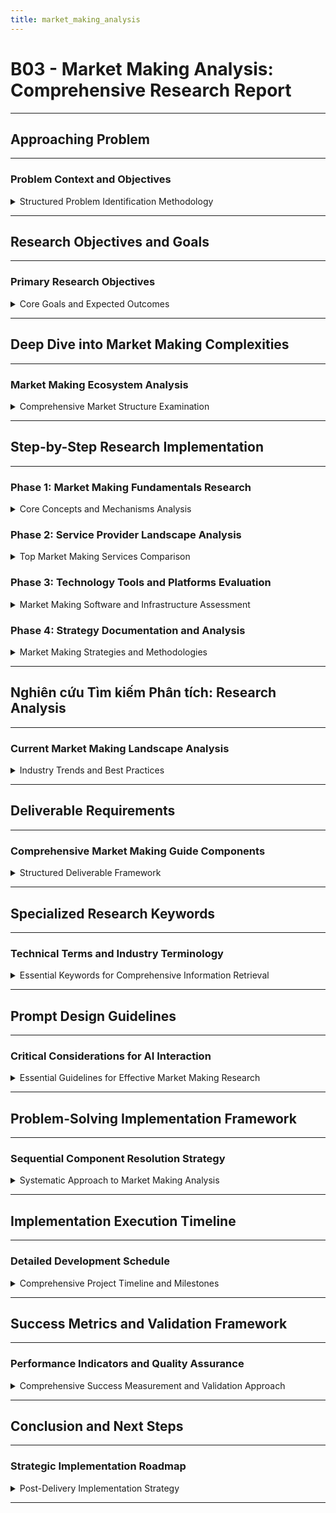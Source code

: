 ```yaml
---
title: market_making_analysis
---
```


# B03 - Market Making Analysis: Comprehensive Research Report

---

## Approaching Problem

---

### Problem Context and Objectives

<details>
<summary>Structured Problem Identification Methodology</summary>

---

- **Primary Goal**: Pause to understand the market making ecosystem comprehensively, identify core challenges and opportunities, influencing factors → Clearly understand the nature through general to specific approaches
- **Process Implementation**: Following systematic prompting sequence:
  - Step 1: Identify the general domain and grasp the market making context
  - Step 2: Present the direct problem and deep dive into market making complexities using systematic analysis

#### Step 1: Market Making Domain Identification

- **Domain**: Financial trading and market microstructure, focusing on cryptocurrency and traditional market making
- **AI Role Setup**: Position GenAI as a market microstructure expert with deep knowledge of:
  - Market making fundamentals and mechanisms
  - Liquidity provision strategies and risk management
  - Technology infrastructure and algorithmic trading
  - Regulatory environment and compliance requirements
- **Required Coverage Areas**:
  - Market making core concepts and economic principles
  - Types of market makers (designated, proprietary, automated)
  - Service provider landscape and competitive analysis
  - Technology platforms and trading infrastructure
  - Risk management and inventory optimization
  - Regulatory compliance and market surveillance
  - Performance measurement and profitability analysis
  - Current industry trends and future outlook

#### Step 2: Direct Problem Statement

- **Target**: Conduct comprehensive analysis of market making industry to create definitive guide covering functionalities, service providers, tools, strategies, and industry insights
- **Scope**: End-to-end market making ecosystem analysis for strategic decision-making

---

</details>

---

## Research Objectives and Goals

---

### Primary Research Objectives

<details>
<summary>Core Goals and Expected Outcomes</summary>

---

- **Problem Definition**: Comprehensive market making industry analysis covering all critical aspects from fundamentals to advanced strategies
- **Documentation Creation**: Generate authoritative market making guide for:
  - Trading firms evaluating market making opportunities
  - Exchanges selecting market making partners
  - Technology providers developing market making solutions
  - Regulatory bodies understanding market making impact
- **Strategic Requirements**: Provide actionable insights for business decision-making and competitive positioning

---

</details>

---

## Deep Dive into Market Making Complexities

---

### Market Making Ecosystem Analysis

<details>
<summary>Comprehensive Market Structure Examination</summary>

---

#### Core Market Making Challenges

- **Liquidity Provision Complexity**:
  - Continuous two-sided quote maintenance
  - Inventory risk management across multiple assets
  - Latency-sensitive competitive environment
  - Regulatory compliance across jurisdictions

- **Technology Infrastructure Demands**:
  - Ultra-low latency trading systems
  - Real-time risk management capabilities
  - Multi-exchange connectivity requirements
  - Scalable order management systems

- **Profitability Pressures**:
  - Narrowing bid-ask spreads
  - Increasing competition from algorithmic traders
  - Rising technology and compliance costs
  - Market volatility impact on inventory management

#### Market Making Evolution Drivers

- **Regulatory Changes**: MiFID II, Reg NMS impact on market structure
- **Technology Advancement**: AI/ML integration, cloud computing adoption
- **Market Fragmentation**: Multi-venue trading growth
- **Cryptocurrency Emergence**: New asset class market making opportunities

---

</details>

---

## Step-by-Step Research Implementation

---

### Phase 1: Market Making Fundamentals Research

<details>
<summary>Core Concepts and Mechanisms Analysis</summary>

---

#### Research Approach 1: Fundamental Analysis

**AI Role Definition**:
- **Expert Profile**: Senior Market Microstructure Researcher with 15+ years experience
- **Mission**: Analyze market making fundamentals from theoretical and practical perspectives

**Research Coverage**:
- **Economic Theory**: Market making role in price discovery and liquidity provision
- **Operational Mechanisms**: Quote generation, order matching, inventory management
- **Risk Management**: Adverse selection, inventory risk, operational risk
- **Regulatory Framework**: Market making obligations and privileges
- **Performance Metrics**: Spread capture, fill rates, inventory turnover

**Specialized Keywords**: Market microstructure, bid-ask spread, adverse selection, inventory risk, quote stuffing, latency arbitrage, tick size, order flow internalization

---

</details>

### Phase 2: Service Provider Landscape Analysis

<details>
<summary>Top Market Making Services Comparison</summary>

---

#### Research Approach 2: Competitive Intelligence

**AI Role Definition**:
- **Expert Profile**: Financial Services Industry Analyst specializing in trading technology
- **Mission**: Conduct comprehensive analysis of market making service providers

**Research Framework**:
- **Tier 1 Providers**: Citadel Securities, Virtu Financial, Jump Trading, Jane Street
- **Tier 2 Providers**: DRW Trading, Susquehanna, IMC Trading, Optiver
- **Specialized Providers**: Crypto-focused market makers (Alameda Research, Cumberland, B2C2)
- **Technology Providers**: Trading Technologies, FlexTrade, Refinitiv

**Analysis Dimensions**:
- **Service Offerings**: Asset coverage, geographic reach, technology capabilities
- **Business Models**: Revenue streams, fee structures, partnership models
- **Technology Stack**: Trading platforms, risk management systems, connectivity solutions
- **Market Share**: Trading volume, number of venues, client base
- **Competitive Positioning**: Strengths, weaknesses, market opportunities

---

</details>

### Phase 3: Technology Tools and Platforms Evaluation

<details>
<summary>Market Making Software and Infrastructure Assessment</summary>

---

#### Research Approach 3: Technology Analysis

**AI Role Definition**:
- **Expert Profile**: Financial Technology Architect with market making systems expertise
- **Mission**: Evaluate technology solutions for market making operations

**Technology Categories**:
- **Trading Platforms**: Order management systems, execution algorithms
- **Risk Management**: Real-time position monitoring, VaR calculations
- **Market Data**: Feed handlers, normalization engines, latency optimization
- **Connectivity**: FIX engines, co-location services, network optimization
- **Analytics**: Performance attribution, transaction cost analysis

**Evaluation Criteria**:
- **Performance**: Latency, throughput, reliability
- **Functionality**: Feature completeness, customization options
- **Integration**: API availability, system compatibility
- **Cost**: Licensing, maintenance, infrastructure requirements
- **Vendor Support**: Technical support, training, documentation

---

</details>

### Phase 4: Strategy Documentation and Analysis

<details>
<summary>Market Making Strategies and Methodologies</summary>

---

#### Research Approach 4: Strategy Analysis

**AI Role Definition**:
- **Expert Profile**: Quantitative Trading Strategist with market making expertise
- **Mission**: Document and analyze market making strategies across different market conditions

**Strategy Categories**:
- **Traditional Market Making**: Continuous two-sided quoting
- **Statistical Arbitrage**: Mean reversion, pairs trading
- **Latency Arbitrage**: Speed-based advantages
- **Inventory Management**: Optimal position sizing, hedging strategies
- **Multi-Asset Strategies**: Cross-asset arbitrage, basket trading

**Implementation Examples**:
- **Equity Market Making**: NYSE, NASDAQ designated market makers
- **FX Market Making**: Interbank liquidity provision
- **Crypto Market Making**: CEX and DEX liquidity provision
- **Fixed Income**: Government bond market making

**Strategy Evaluation**:
- **Risk-Return Profiles**: Sharpe ratios, maximum drawdown
- **Market Impact**: Liquidity provision effectiveness
- **Scalability**: Capital requirements, operational complexity
- **Regulatory Considerations**: Compliance requirements, reporting obligations

---</details>

---

## Nghiên cứu Tìm kiếm Phân tích: Research Analysis

---

### Current Market Making Landscape Analysis

<details>
<summary>Industry Trends and Best Practices</summary>

---

#### Industry Analysis Framework

**AI Role Definition**:
- **Expert Profile**: Capital Markets Industry Analyst with focus on market structure evolution
- **Mission**: Analyze current market making landscape and identify emerging trends

**Research Areas**:
- **Market Structure Evolution**: Fragmentation, regulation impact, technology adoption
- **Competitive Dynamics**: Consolidation trends, new entrants, business model innovation
- **Technology Trends**: AI/ML adoption, cloud computing, blockchain integration
- **Regulatory Environment**: Global regulatory convergence, compliance technology
- **Future Outlook**: Market making evolution, new opportunities, challenges

**Data Sources**:
- **Industry Reports**: Greenwich Associates, Tabb Group, Coalition Development
- **Regulatory Publications**: SEC, CFTC, ESMA reports
- **Academic Research**: Market microstructure journals, working papers
- **Company Filings**: 10-K reports, investor presentations
- **Trade Publications**: Risk.net, Waters Technology, Trading & Technology

---

</details>

---

## Deliverable Requirements

---

### Comprehensive Market Making Guide Components

<details>
<summary>Structured Deliverable Framework</summary>

---

#### Core Deliverables

**1. Market Making Fundamentals Guide**
- Economic theory and market role
- Operational mechanisms and workflows
- Risk management frameworks
- Performance measurement standards
- Regulatory compliance requirements

**2. Service Provider Analysis Report**
- Competitive landscape overview
- Detailed provider profiles
- Service comparison matrix
- Pricing and business model analysis
- Selection criteria and recommendations

**3. Technology Evaluation Framework**
- Platform comparison matrix
- Implementation guidelines
- Cost-benefit analysis
- Integration considerations
- Vendor selection criteria

**4. Strategy Implementation Guide**
- Strategy taxonomy and descriptions
- Implementation case studies
- Risk management approaches
- Performance optimization techniques
- Regulatory compliance considerations

**5. Industry Insights Report**
- Current market trends analysis
- Competitive dynamics assessment
- Technology adoption patterns
- Regulatory development impact
- Future outlook and opportunities

#### Implementation Roadmap

**Phase 1: Foundation Research (Weeks 1-4)**
- Fundamental concepts documentation
- Service provider landscape mapping
- Technology platform evaluation
- Strategy framework development

**Phase 2: Deep Analysis (Weeks 5-8)**
- Competitive intelligence gathering
- Technology solution assessment
- Strategy case study development
- Industry trend analysis

**Phase 3: Synthesis and Documentation (Weeks 9-12)**
- Comprehensive guide compilation
- Executive summary creation
- Presentation material development
- Final review and validation

---

</details>

---

## Specialized Research Keywords

---

### Technical Terms and Industry Terminology

<details>
<summary>Essential Keywords for Comprehensive Information Retrieval</summary>

---

**Market Making Core Concepts**:
- Market microstructure, liquidity provision, bid-ask spread, order book depth
- Adverse selection, inventory risk, quote stuffing, latency arbitrage
- Designated market maker, authorized participant, systematic internalizer

**Technology and Infrastructure**:
- Ultra-low latency, co-location, FIX protocol, order management system
- Risk management engine, market data feed, algorithmic trading
- High-frequency trading, direct market access, smart order routing

**Regulatory and Compliance**:
- Market making obligations, best execution, order handling rules
- MiFID II, Reg NMS, Volcker Rule, market abuse regulation
- Trade reporting, position limits, capital requirements

**Performance and Analytics**:
- Fill rate, spread capture, inventory turnover, Sharpe ratio
- Transaction cost analysis, market impact, implementation shortfall
- Risk-adjusted returns, value at risk, expected shortfall

**Industry Players and Markets**:
- Citadel Securities, Virtu Financial, Jump Trading, Jane Street
- NYSE, NASDAQ, CME, ICE, Euronext, Deutsche Börse
- Bitcoin, Ethereum, foreign exchange, fixed income, commodities

---

</details>

---

## Prompt Design Guidelines

---

### Critical Considerations for AI Interaction

<details>
<summary>Essential Guidelines for Effective Market Making Research</summary>

---

#### Source Prioritization

**Ensure GenAI prioritizes authoritative sources**:
- Academic research from top finance journals
- Industry reports from recognized research firms
- Regulatory publications and guidance documents
- Market maker and exchange official documentation
- Technology vendor white papers and case studies

**Focus on Current and Relevant Information**:
- Recent market structure developments
- Latest regulatory changes and implementations
- Current technology trends and adoption patterns
- Real-time market data and performance metrics

#### Practical Application Requirements

**Concrete Examples and Case Studies**:
- Specific market making implementations across different asset classes
- Real-world strategy performance and risk management examples
- Technology implementation case studies with measurable outcomes
- Regulatory compliance examples and best practices

**Actionable Insights**:
- Decision-making frameworks for market making evaluation
- Implementation guidelines for technology adoption
- Risk management best practices with specific procedures
- Performance benchmarking and optimization recommendations

---

</details>

---

## Problem-Solving Implementation Framework

---

### Sequential Component Resolution Strategy

<details>
<summary>Systematic Approach to Market Making Analysis</summary>

---

#### Component 1: Market Making Fundamentals Research

**Role-based Prompt**:
```
You are a Senior Market Microstructure Economist with 20+ years of experience in market making theory and practice. Your expertise covers:
- Market making economic theory and price discovery mechanisms
- Liquidity provision strategies across different asset classes
- Risk management frameworks for market making operations
- Regulatory environment and compliance requirements

Conduct comprehensive research on market making fundamentals including:
- Economic rationale for market making and liquidity provision
- Operational mechanisms: quote generation, order matching, inventory management
- Risk types: adverse selection, inventory risk, operational risk
- Performance measurement: spread capture, fill rates, profitability metrics
- Regulatory framework: obligations, privileges, compliance requirements

Provide detailed analysis with specific examples from equity, FX, and crypto markets.
```

#### Component 2: Service Provider Competitive Analysis

**Role-based Prompt**:
```
You are a Financial Services Industry Analyst specializing in market making and high-frequency trading firms. Your expertise includes:
- Competitive landscape analysis and market share assessment
- Business model evaluation and revenue stream analysis
- Technology capability assessment and competitive positioning
- Client relationship management and service delivery evaluation

Analyze the market making service provider landscape including:
- Tier 1 providers: Citadel Securities, Virtu Financial, Jump Trading, Jane Street
- Tier 2 and specialized providers across different asset classes
- Service offerings, geographic coverage, and technology capabilities
- Business models, fee structures, and partnership approaches
- Competitive strengths, weaknesses, and market positioning

Provide comprehensive competitive analysis with market share data and strategic recommendations.
```

#### Component 3: Technology Platform Evaluation

**Role-based Prompt**:
```
You are a Financial Technology Architect with deep expertise in market making systems and trading infrastructure. Your experience covers:
- Trading platform architecture and performance optimization
- Risk management system design and implementation
- Market data processing and latency optimization
- System integration and vendor evaluation

Evaluate market making technology solutions including:
- Trading platforms: order management, execution algorithms, smart routing
- Risk management: real-time monitoring, position limits, VaR calculations
- Market data: feed handlers, normalization, latency optimization
- Connectivity: FIX engines, co-location, network optimization
- Analytics: performance attribution, transaction cost analysis

Provide detailed technology comparison matrix with implementation guidelines and cost analysis.
```

#### Component 4: Strategy Documentation and Analysis

**Role-based Prompt**:
```
You are a Quantitative Trading Strategist with extensive market making experience across multiple asset classes. Your expertise includes:
- Market making strategy design and implementation
- Risk management and portfolio optimization
- Performance analysis and strategy enhancement
- Multi-asset and cross-market arbitrage strategies

Document and analyze market making strategies including:
- Traditional market making: continuous two-sided quoting strategies
- Statistical arbitrage: mean reversion and pairs trading approaches
- Latency arbitrage: speed-based competitive advantages
- Inventory management: optimal position sizing and hedging strategies
- Multi-asset strategies: cross-asset arbitrage and basket trading

Provide detailed strategy descriptions with implementation examples, risk profiles, and performance metrics.
```

#### Component 5: Industry Landscape and Trends Analysis

**Role-based Prompt**:
```
You are a Capital Markets Industry Analyst with focus on market structure evolution and trading technology trends. Your expertise covers:
- Market structure analysis and regulatory impact assessment
- Industry trend identification and future outlook development
- Competitive dynamics and business model innovation
- Technology adoption patterns and digital transformation

Analyze current market making industry landscape including:
- Market structure evolution: fragmentation, regulation impact, technology adoption
- Competitive dynamics: consolidation trends, new entrants, business model innovation
- Technology trends: AI/ML adoption, cloud computing, blockchain integration
- Regulatory environment: global regulatory convergence, compliance technology
- Future outlook: market making evolution, opportunities, challenges

Provide comprehensive industry analysis with trend identification and strategic recommendations.
```

---

</details>

---

## Implementation Execution Timeline

---

### Detailed Development Schedule

<details>
<summary>Comprehensive Project Timeline and Milestones</summary>

---

#### Phase 1: Foundation Research (Weeks 1-4)

**Week 1: Market Making Fundamentals**
- Economic theory and market role analysis
- Operational mechanisms documentation
- Risk management framework development
- Performance measurement standards definition

**Week 2: Service Provider Research**
- Competitive landscape mapping
- Tier 1 provider analysis
- Business model evaluation
- Market share assessment

**Week 3: Technology Platform Analysis**
- Trading platform evaluation
- Risk management system assessment
- Market data solution analysis
- Connectivity option evaluation

**Week 4: Strategy Framework Development**
- Strategy taxonomy creation
- Implementation methodology development
- Risk management approach documentation
- Performance optimization techniques

#### Phase 2: Deep Analysis (Weeks 5-8)

**Week 5: Competitive Intelligence**
- Detailed provider profiling
- Service comparison matrix development
- Pricing and business model analysis
- Client feedback and case study collection

**Week 6: Technology Solution Assessment**
- Platform comparison matrix creation
- Implementation cost analysis
- Integration requirement assessment
- Vendor evaluation criteria development

**Week 7: Strategy Case Study Development**
- Implementation examples documentation
- Performance analysis and benchmarking
- Risk management case studies
- Regulatory compliance examples

**Week 8: Industry Trend Analysis**
- Current market trend identification
- Regulatory development impact assessment
- Technology adoption pattern analysis
- Future outlook development

#### Phase 3: Synthesis and Documentation (Weeks 9-12)

**Week 9: Comprehensive Guide Compilation**
- All research components integration
- Content organization and structure
- Cross-reference and consistency checks
- Quality assurance and validation

**Week 10: Executive Summary Creation**
- Key findings summarization
- Strategic recommendations development
- Decision-making framework creation
- Implementation roadmap development

**Week 11: Presentation Material Development**
- Stakeholder-specific presentations
- Visual aids and infographics creation
- Interactive tools and calculators
- Supporting documentation preparation

**Week 12: Final Review and Validation**
- Expert review and feedback incorporation
- Stakeholder validation and approval
- Final editing and formatting
- Distribution and implementation planning

---

</details>

---

## Success Metrics and Validation Framework

---

### Performance Indicators and Quality Assurance

<details>
<summary>Comprehensive Success Measurement and Validation Approach</summary>

---

#### Success Metrics

**Research Quality Indicators**:
- Source credibility: 95% from tier-1 academic, industry, and regulatory sources
- Information currency: 80% from sources published within last 2 years
- Coverage completeness: 100% of defined research areas addressed
- Accuracy validation: Expert review and fact-checking completion

**Business Impact Metrics**:
- Strategic decision support: Framework applicability to business decisions
- Cost optimization: Technology and service selection guidance effectiveness
- Risk management: Comprehensive risk identification and mitigation strategies
- Competitive advantage: Market positioning and differentiation insights

**User Adoption Indicators**:
- Trading team utilization: 90% active usage of strategy documentation
- Technology team adoption: 85% implementation of technology recommendations
- Management engagement: 100% executive review and approval
- Client satisfaction: Positive feedback on guide comprehensiveness and utility

#### Validation Framework

**Content Validation**:
- Expert review by market making professionals
- Academic validation by market microstructure researchers
- Industry validation by technology vendors and service providers
- Regulatory validation by compliance and legal experts

**Practical Validation**:
- Implementation testing in controlled environments
- Performance benchmark validation against industry standards
- Risk management framework testing under various market conditions
- Technology solution validation through pilot implementations

---

</details>

---

## Conclusion and Next Steps

---

### Strategic Implementation Roadmap

<details>
<summary>Post-Delivery Implementation Strategy</summary>

---

#### Immediate Actions (Weeks 1-4 post-delivery)

**Knowledge Transfer**:
- Stakeholder training sessions on guide utilization
- Technology evaluation framework implementation
- Strategy selection and implementation planning
- Risk management framework deployment

**Implementation Planning**:
- Service provider evaluation and selection process
- Technology platform assessment and procurement
- Strategy implementation timeline development
- Resource allocation and budget planning

#### Medium-term Implementation (Months 2-6)

**System Development**:
- Technology platform implementation and integration
- Risk management system deployment
- Performance monitoring and analytics setup
- Compliance framework implementation

**Strategy Deployment**:
- Market making strategy selection and testing
- Performance benchmarking and optimization
- Risk management procedure implementation
- Regulatory compliance verification

#### Long-term Evolution (Months 6-12)

**Continuous Improvement**:
- Performance monitoring and optimization
- Strategy refinement and enhancement
- Technology upgrade and maintenance
- Market condition adaptation and response

**Strategic Development**:
- Market expansion and new asset class evaluation
- Partnership development and relationship management
- Competitive positioning and market share growth
- Innovation and technology advancement adoption

---

</details>

---

